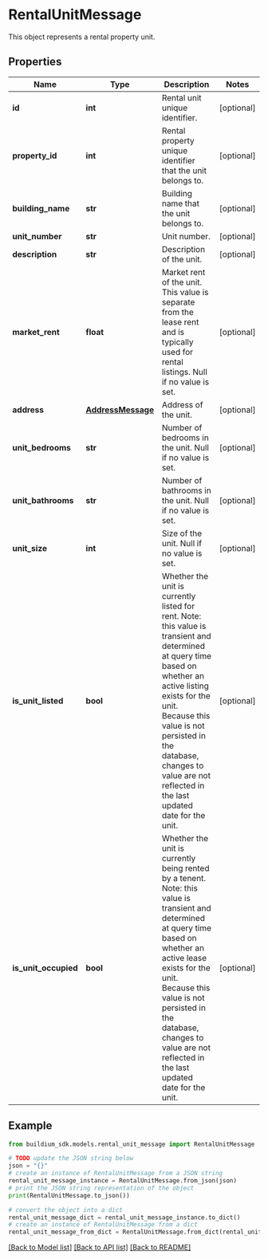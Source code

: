 # RentalUnitMessage

This object represents a rental property unit.

## Properties

Name | Type | Description | Notes
------------ | ------------- | ------------- | -------------
**id** | **int** | Rental unit unique identifier. | [optional] 
**property_id** | **int** | Rental property unique identifier that the unit belongs to. | [optional] 
**building_name** | **str** | Building name that the unit belongs to. | [optional] 
**unit_number** | **str** | Unit number. | [optional] 
**description** | **str** | Description of the unit. | [optional] 
**market_rent** | **float** | Market rent of the unit. This value is separate from the lease rent and is typically used for rental listings. Null if no value is set. | [optional] 
**address** | [**AddressMessage**](AddressMessage.md) | Address of the unit. | [optional] 
**unit_bedrooms** | **str** | Number of bedrooms in the unit. Null if no value is set. | [optional] 
**unit_bathrooms** | **str** | Number of bathrooms in the unit. Null if no value is set. | [optional] 
**unit_size** | **int** | Size of the unit. Null if no value is set. | [optional] 
**is_unit_listed** | **bool** | Whether the unit is currently listed for rent.                Note: this value is transient and determined at query time based on whether an active listing exists for the unit. Because this value is not persisted in the database, changes to value are not reflected in the last updated date for the unit. | [optional] 
**is_unit_occupied** | **bool** | Whether the unit is currently being rented by a tenent.                Note: this value is transient and determined at query time based on whether an active lease exists for the unit. Because this value is not persisted in the database, changes to value are not reflected in the last updated date for the unit. | [optional] 

## Example

```python
from buildium_sdk.models.rental_unit_message import RentalUnitMessage

# TODO update the JSON string below
json = "{}"
# create an instance of RentalUnitMessage from a JSON string
rental_unit_message_instance = RentalUnitMessage.from_json(json)
# print the JSON string representation of the object
print(RentalUnitMessage.to_json())

# convert the object into a dict
rental_unit_message_dict = rental_unit_message_instance.to_dict()
# create an instance of RentalUnitMessage from a dict
rental_unit_message_from_dict = RentalUnitMessage.from_dict(rental_unit_message_dict)
```
[[Back to Model list]](../README.md#documentation-for-models) [[Back to API list]](../README.md#documentation-for-api-endpoints) [[Back to README]](../README.md)


